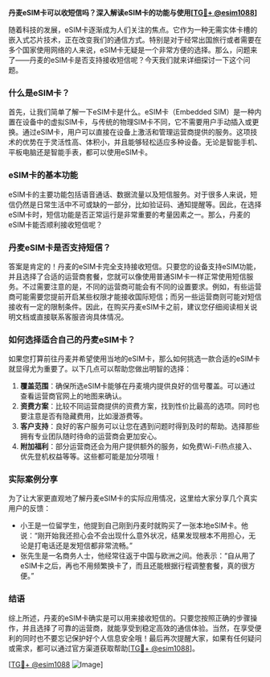 **丹麦eSIM卡可以收短信吗？深入解读eSIM卡的功能与使用[[TG💪+ @esim1088](https://t.me/s/esim1088)]**

随着科技的发展，eSIM卡逐渐成为人们关注的焦点。它作为一种无需实体卡槽的嵌入式芯片技术，正在改变我们的通信方式。特别是对于经常出国旅行或者需要在多个国家使用网络的人来说，eSIM卡无疑是一个非常方便的选择。那么，问题来了——丹麦的eSIM卡是否支持接收短信呢？今天我们就来详细探讨一下这个问题。

### 什么是eSIM卡？

首先，让我们简单了解一下eSIM卡是什么。eSIM卡（Embedded SIM）是一种内置在设备中的虚拟SIM卡，与传统的物理SIM卡不同，它不需要用户手动插入或更换。通过eSIM卡，用户可以直接在设备上激活和管理运营商提供的服务。这项技术的优势在于灵活性高、体积小，并且能够轻松适应多种设备。无论是智能手机、平板电脑还是智能手表，都可以使用eSIM卡。

### eSIM卡的基本功能

eSIM卡的主要功能包括语音通话、数据流量以及短信服务。对于很多人来说，短信仍然是日常生活中不可或缺的一部分，比如验证码、通知提醒等。因此，在选择eSIM卡时，短信功能是否正常运行是非常重要的考量因素之一。那么，丹麦的eSIM卡能否顺利接收短信呢？

### 丹麦eSIM卡是否支持短信？

答案是肯定的！丹麦的eSIM卡完全支持接收短信。只要您的设备支持eSIM功能，并且选择了合适的运营商套餐，您就可以像使用普通SIM卡一样正常使用短信服务。不过需要注意的是，不同的运营商可能会有不同的设置要求。例如，有些运营商可能需要您提前开启某些权限才能接收国际短信；而另一些运营商则可能对短信接收有一定的限制条件。因此，在购买丹麦eSIM卡之前，建议您仔细阅读相关说明文档或直接联系客服咨询具体情况。

### 如何选择适合自己的丹麦eSIM卡？

如果您打算前往丹麦并希望使用当地的eSIM卡，那么如何挑选一款合适的eSIM卡就显得尤为重要了。以下几点可以帮助您做出明智的选择：

1. **覆盖范围**：确保所选eSIM卡能够在丹麦境内提供良好的信号覆盖。可以通过查看运营商官网上的地图来确认。
2. **资费方案**：比较不同运营商提供的资费方案，找到性价比最高的选项。同时也要注意是否有隐藏费用，比如漫游费等。
3. **客户支持**：良好的客户服务可以让您在遇到问题时得到及时的帮助。选择那些拥有专业团队随时待命的运营商会更加安心。
4. **附加福利**：部分运营商还会为用户提供额外的服务，如免费Wi-Fi热点接入、优先登机权益等等。这些都可能是加分项哦！

### 实际案例分享

为了让大家更直观地了解丹麦eSIM卡的实际应用情况，这里给大家分享几个真实用户的反馈：
- 小王是一位留学生，他提到自己刚到丹麦时就购买了一张本地eSIM卡。他说：“刚开始我还担心会不会出现什么意外状况，结果发现根本不用担心，无论是打电话还是发短信都非常流畅。”
- 张先生是一名商务人士，他经常往返于中国与欧洲之间。他表示：“自从用了eSIM卡之后，再也不用频繁换卡了，而且还能根据行程调整套餐，真的很方便。”

### 结语

综上所述，丹麦的eSIM卡确实是可以用来接收短信的。只要您按照正确的步骤操作，并且选择了可靠的运营商，就能享受到稳定高效的通信体验。当然，在享受便利的同时也不要忘记保护好个人信息安全哦！最后再次提醒大家，如果有任何疑问或需求，都可以通过官方渠道获取帮助[[TG💪+ @esim1088](https://t.me/s/esim1088)]。

[[TG💪+ @esim1088](https://t.me/s/esim1088) ![Image](https://i.postimg.cc/4NQfJmqS/Snipaste-2025-05-13-00-14-12.png)]